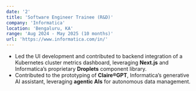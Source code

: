```yaml
---
date: '2'
title: 'Software Engineer Trainee (R&D)'
company: 'Informatica'
location: 'Bengaluru, KA'
range: 'Aug 2024 - May 2025 (10 months)'
url: 'https://www.informatica.com/in/'
---
```


- Led the UI development and contributed to backend integration of a Kubernetes cluster metrics dashboard, leveraging **Next.js** and Informatica’s proprietary **Droplets** component library.
- Contributed to the prototyping of **Claire®GPT**, Informatica’s generative AI assistant, leveraging **agentic AIs** for autonomous data management.
